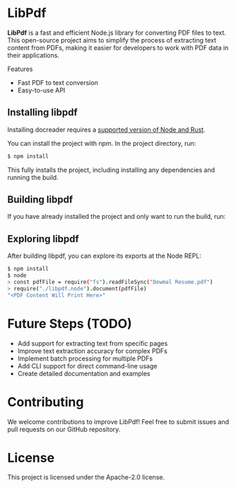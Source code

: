# LibPdf

**LibPdf** is a fast and efficient Node.js library for converting PDF files to text. This open-source project aims to simplify the process of extracting text content from PDFs, making it easier for developers to work with PDF data in their applications.

Features
- Fast PDF to text conversion
- Easy-to-use API

## Installing libpdf

Installing docreader requires a [supported version of Node and Rust](https://github.com/neon-bindings/neon#platform-support).

You can install the project with npm. In the project directory, run:

```sh
$ npm install
```

This fully installs the project, including installing any dependencies and running the build.

## Building libpdf

If you have already installed the project and only want to run the build, run:


## Exploring libpdf

After building libpdf, you can explore its exports at the Node REPL:

```sh
$ npm install
$ node
> const pdfFile = require("fs").readFileSync("Dewmal Resume.pdf")
> require("./libpdf.node").document(pdfFile)
"<PDF Content Will Print Here>"
```

# Future Steps (TODO)
- Add support for extracting text from specific pages
- Improve text extraction accuracy for complex PDFs
- Implement batch processing for multiple PDFs
- Add CLI support for direct command-line usage
- Create detailed documentation and examples

# Contributing
We welcome contributions to improve LibPdf! Feel free to submit issues and pull requests on our GitHub repository.

# License
This project is licensed under the Apache-2.0 license.